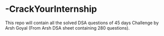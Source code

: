 # -CrackYourInternship
This repo will contain all the solved DSA questions of 45 days Challenge by Arsh Goyal (From Arsh DSA sheet containing 280 questions). 
